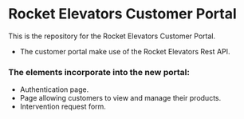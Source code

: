 ﻿# Rocket Elevators Customer Portal

This is the repository for the Rocket Elevators Customer Portal. 

- The customer portal make use of the Rocket Elevators Rest API.

### The elements incorporate into the new portal:
- Authentication page.
- Page allowing customers to view and manage their products.
- Intervention request form.


